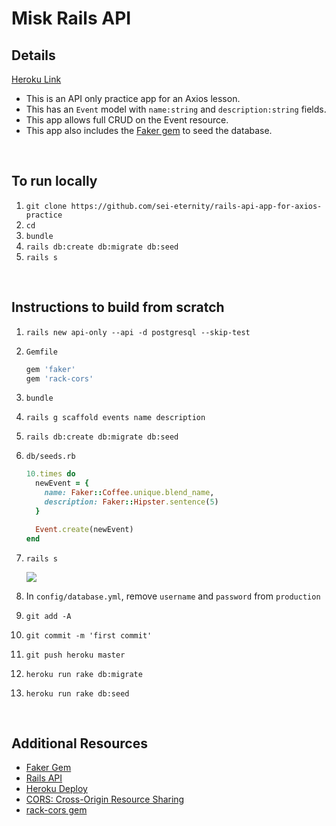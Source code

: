 # Misk Rails API

## Details

[Heroku Link](https://misk-api-only.herokuapp.com/)

- This is an API only practice app for an Axios lesson.
- This has an `Event` model with `name:string` and `description:string` fields.
- This app allows full CRUD on the Event resource.
- This app also includes the [Faker gem](https://github.com/stympy/faker) to seed the database.

<br>

## To run locally

1. `git clone https://github.com/sei-eternity/rails-api-app-for-axios-practice`
1. `cd`
1. `bundle`
1. `rails db:create db:migrate db:seed`
1. `rails s`

<br>

## Instructions to build from scratch

1. `rails new api-only --api -d postgresql --skip-test`
1. `Gemfile`

   ```ruby
   gem 'faker'
   gem 'rack-cors'
   ```

1. `bundle`
1. `rails g scaffold events name description`
1. `rails db:create db:migrate db:seed`
1. `db/seeds.rb`

   ```ruby
   10.times do
     newEvent = {
       name: Faker::Coffee.unique.blend_name,
       description: Faker::Hipster.sentence(5)
     }

     Event.create(newEvent)
   end
   ```

1. `rails s`

   ![](https://i.imgur.com/zY3AFeh.png)

1. In `config/database.yml`, remove `username` and `password` from `production`
1. `git add -A`
1. `git commit -m 'first commit'`
1. `git push heroku master`
1. `heroku run rake db:migrate`
1. `heroku run rake db:seed`

<br>

## Additional Resources

- [Faker Gem](https://github.com/stympy/faker)
- [Rails API](https://guides.rubyonrails.org/api_app.html)
- [Heroku Deploy](https://devcenter.heroku.com/articles/getting-started-with-rails5)
- [CORS: Cross-Origin Resource Sharing](https://developer.mozilla.org/en-US/docs/Web/HTTP/CORS)
- [rack-cors gem](https://github.com/cyu/rack-cors)
